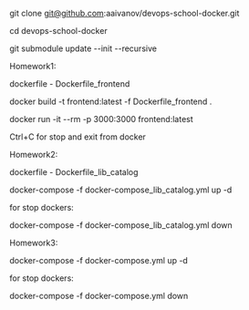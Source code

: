 git clone git@github.com:aaivanov/devops-school-docker.git

cd devops-school-docker

git submodule update --init --recursive







Homework1:

dockerfile - Dockerfile_frontend

docker build -t frontend:latest -f Dockerfile_frontend .

docker run -it --rm -p 3000:3000 frontend:latest

Ctrl+C for stop and exit from docker

Homework2:

dockerfile - Dockerfile_lib_catalog

docker-compose -f docker-compose_lib_catalog.yml up -d

for stop dockers:

docker-compose -f docker-compose_lib_catalog.yml down  

Homework3:

docker-compose -f docker-compose.yml up -d

for stop dockers:

docker-compose -f docker-compose.yml down 
